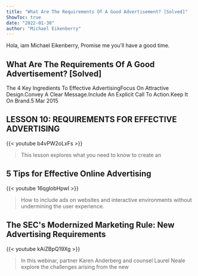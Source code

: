 ```yaml
---
title: "What Are The Requirements Of A Good Advertisement? [Solved]"
ShowToc: true 
date: "2022-01-30"
author: "Michael Eikenberry" 
---
```


Hola, iam Michael Eikenberry, Promise me you’ll have a good time.
## What Are The Requirements Of A Good Advertisement? [Solved]
The 4 Key Ingredients To Effective AdvertisingFocus On Attractive Design.Convey A Clear Message.Include An Explicit Call To Action.Keep It On Brand.5 Mar 2015

## LESSON 10:  REQUIREMENTS FOR EFFECTIVE ADVERTISING
{{< youtube b4vPW2oLxFs >}}
>This lesson explores what you need to know to create an 

## 5 Tips for Effective Online Advertising
{{< youtube 16qglobHpwI >}}
>How to include ads on websites and interactive environments without undermining the user experience.

## The SEC's Modernized Marketing Rule: New Advertising Requirements
{{< youtube kAiZBpQ19Xg >}}
>In this webinar, partner Karen Anderberg and counsel Laurel Neale explore the challenges arising from the new 

